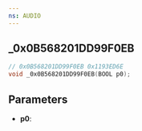 ```yaml
---
ns: AUDIO
---
```

## _0x0B568201DD99F0EB

```c
// 0x0B568201DD99F0EB 0x1193ED6E
void _0x0B568201DD99F0EB(BOOL p0);
```


## Parameters
* **p0**: 

